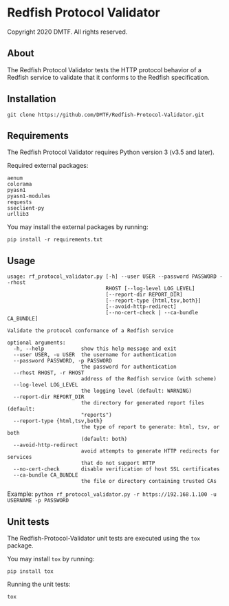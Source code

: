 # Redfish Protocol Validator

Copyright 2020 DMTF. All rights reserved.

## About

The Redfish Protocol Validator tests the HTTP protocol behavior of a Redfish service to validate that it conforms to the Redfish specification.

## Installation

`git clone https://github.com/DMTF/Redfish-Protocol-Validator.git`

## Requirements

The Redfish Protocol Validator requires Python version 3 (v3.5 and later).

Required external packages:

```
aenum
colorama
pyasn1
pyasn1-modules
requests
sseclient-py
urllib3
```

You may install the external packages by running:

`pip install -r requirements.txt`

## Usage

```
usage: rf_protocol_validator.py [-h] --user USER --password PASSWORD --rhost
                                RHOST [--log-level LOG_LEVEL]
                                [--report-dir REPORT_DIR]
                                [--report-type {html,tsv,both}]
                                [--avoid-http-redirect]
                                [--no-cert-check | --ca-bundle CA_BUNDLE]

Validate the protocol conformance of a Redfish service

optional arguments:
  -h, --help            show this help message and exit
  --user USER, -u USER  the username for authentication
  --password PASSWORD, -p PASSWORD
                        the password for authentication
  --rhost RHOST, -r RHOST
                        address of the Redfish service (with scheme)
  --log-level LOG_LEVEL
                        the logging level (default: WARNING)
  --report-dir REPORT_DIR
                        the directory for generated report files (default:
                        "reports")
  --report-type {html,tsv,both}
                        the type of report to generate: html, tsv, or both
                        (default: both)
  --avoid-http-redirect
                        avoid attempts to generate HTTP redirects for services
                        that do not support HTTP
  --no-cert-check       disable verification of host SSL certificates
  --ca-bundle CA_BUNDLE
                        the file or directory containing trusted CAs
```

Example: `python rf_protocol_validator.py -r https://192.168.1.100 -u USERNAME -p PASSWORD`

## Unit tests

The Redfish-Protocol-Validator unit tests are executed using the `tox` package.

You may install `tox` by running:

`pip install tox`

Running the unit tests:

`tox`
